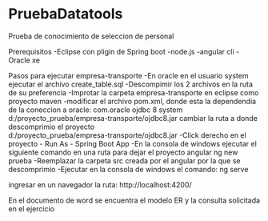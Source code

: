 # PruebaDatatools
Prueba de conocimiento de seleccion de personal


Prerequisitos
-Eclipse con pligin de Spring boot
-node.js
-angular cli
-Oracle xe


Pasos para ejecutar empresa-transporte
-En oracle en el usuario system ejecutar el archivo create_table.sql
-Descompimir los 2 archivos en la ruta de su preferencia
-Improtar la carpeta empresa-transporte en eclipse como proyecto maven
-modificar el archivo pom.xml, donde esta la dependendia de la coneccion a oracle:
   <dependency>
		<groupId>com.oracle</groupId>
		<artifactId>ojdbc</artifactId>
		<version>8</version>
		<scope>system</scope>
		<systemPath>d:/proyecto_prueba/empresa-transporte/ojdbc8.jar</systemPath>
	</dependency>
	cambiar la ruta a donde descomprimio el proyecto		
	<systemPath>d:/proyecto_prueba/empresa-transporte/ojdbc8.jar</systemPath>
-Click derecho en el proyecto - Run As - Spring Boot App
-En la consola de windows ejecutar el siguiente comando en una ruta para dejar el proyecto angular
	ng new prueba
-Reemplazar la carpeta src creada por el angular por la que se descomprimio
-Ejecutar en la consola de windows el comando:
ng serve

ingresar en un navegador la ruta:
http://localhost:4200/

En el documento de word se encuentra el modelo ER y la consulta solicitada en el ejercicio
